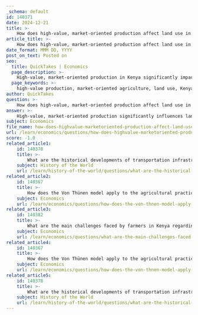 ```yaml
---
_schema: default
id: 140371
date: 2024-12-21
title: >-
    How does high-value, market-oriented production affect land use in Kenya?
article_title: >-
    How does high-value, market-oriented production affect land use in Kenya?
date_format: MMM DD, YYYY
post_on_text: Posted on
seo:
  title: QuickTakes | Economics
  page_description: >-
    High-value, market-oriented production in Kenya significantly impacts land use by promoting crop specialization, intensifying agricultural input use, and influencing regional agricultural patterns, benefiting smallholder farmers and enhancing economic welfare.
  page_keywords: >-
    high-value production, market-oriented agriculture, land use, Kenya, smallholder farmers, crop specialization, agricultural intensification, transportation costs, regional specialization, agricultural practices
author: QuickTakes
question: >-
    How does high-value, market-oriented production affect land use in Kenya?
answer: >-
    High-value, market-oriented production significantly influences land use in Kenya through several mechanisms. The transition from subsistence farming to market-oriented agriculture is essential for enhancing the welfare of smallholder farmers, as it allows them to produce surplus goods that can be sold in markets. This shift is characterized by the increased use of high-quality inputs, which not only boosts productivity but also encourages specialization in high-value crops (Ijaimi, 1994; Bold et al., Citation 2022).\n\n1. **Specialization and Land Allocation**: The direct effect of market access leads to a reallocation of land towards high-value crops. Farmers are incentivized to specialize in these crops due to their higher market value, which can result in more efficient land use. This specialization aligns with the principles of Von Thünen’s model, where the proximity to markets influences the types of crops grown. As farmers focus on high-value production, they may convert less productive land or diversify their crop choices to maximize profits.\n\n2. **Intensification of Input Use**: The indirect effect of market-oriented production is the intensification of agricultural practices. Farmers are more likely to invest in better seeds, fertilizers, and irrigation systems to increase the yield of high-value crops. This intensification can lead to more productive use of land, allowing for higher outputs per unit area.\n\n3. **Impact on Transportation Costs**: Transportation costs play a crucial role in determining land use patterns. In Kenya, transportation costs account for a significant portion of final market prices, which can influence farmers' decisions on what to produce. By reducing these costs, farmers can better access markets, further encouraging the shift towards high-value crops. Improved logistics and infrastructure can enhance market access, making it more feasible for farmers to engage in market-oriented production.\n\n4. **Regional Specialization**: The influence of market proximity also leads to regional specialization in agricultural production. Areas closer to urban centers or major markets may see a concentration of high-value crop production, while more remote areas may continue to rely on subsistence farming. This spatial distribution of agricultural activities reflects the economic principles outlined in Von Thünen’s model, where land use is determined by the distance from the market and the associated transportation costs.\n\nIn summary, high-value, market-oriented production in Kenya reshapes land use by promoting specialization, intensifying input use, and influencing regional agricultural patterns. This transition not only aims to improve the economic welfare of farmers but also aligns with broader agricultural development goals in the country.
subject: Economics
file_name: how-does-highvalue-marketoriented-production-affect-land-use-in-kenya.md
url: /learn/economics/questions/how-does-highvalue-marketoriented-production-affect-land-use-in-kenya
score: -1.0
related_article1:
    id: 140378
    title: >-
        What are the historical developments of transportation infrastructure in Kenya?
    subject: History of the World
    url: /learn/history-of-the-world/questions/what-are-the-historical-developments-of-transportation-infrastructure-in-kenya
related_article2:
    id: 140367
    title: >-
        How does the Von Thünen model apply to the agricultural practices in Kenya?
    subject: Economics
    url: /learn/economics/questions/how-does-the-von-thnen-model-apply-to-the-agricultural-practices-in-kenya
related_article3:
    id: 140382
    title: >-
        What are the main challenges faced by farmers in Kenya regarding transportation?
    subject: Economics
    url: /learn/economics/questions/what-are-the-main-challenges-faced-by-farmers-in-kenya-regarding-transportation
related_article4:
    id: 140367
    title: >-
        How does the Von Thünen model apply to the agricultural practices in Kenya?
    subject: Economics
    url: /learn/economics/questions/how-does-the-von-thnen-model-apply-to-the-agricultural-practices-in-kenya
related_article5:
    id: 140378
    title: >-
        What are the historical developments of transportation infrastructure in Kenya?
    subject: History of the World
    url: /learn/history-of-the-world/questions/what-are-the-historical-developments-of-transportation-infrastructure-in-kenya
---
```


&nbsp;